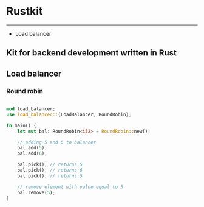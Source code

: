 # Rustkit

---

* Load balancer

## Kit for backend development written in Rust

## Load balancer

### Round robin

```rust

mod load_balancer;
use load_balancer::{LoadBalancer, RoundRobin};

fn main() {
    let mut bal: RoundRobin<i32> = RoundRobin::new();

    // adding 5 and 6 to balancer
    bal.add(5);
    bal.add(6);

    bal.pick(); // returns 5
    bal.pick(); // returns 6
    bal.pick(); // returns 5

    // remove element with value equal to 5
    bal.remove(5);
}


```